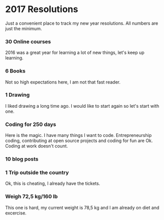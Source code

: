 # 2017 Resolutions
Just a convenient place to track my new year resolutions. All numbers are just the minimum.

### 30 Online courses
2016 was a great year for learning a lot of new things, let's keep up learning.

### 6 Books
Not so high expectations here, I am not that fast reader.

### 1 Drawing
I liked drawing a long time ago. I would like to start again so let's start with one.

### Coding for 250 days 
Here is the magic. I have many things I want to code.
Entrepreneurship coding, contributing at open source projects and coding for fun are Ok. Coding at work doesn't count.

### 10 blog posts

### 1 Trip outside the country
Ok, this is cheating, I already have the tickets.

### Weigh 72,5 kg/160 lb
This one is hard, my current weight is 78,5 kg and I am already on diet and excercise.

